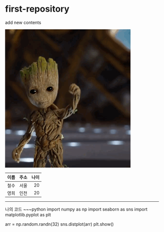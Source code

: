 # first-repository
add new contents

<img src=./img/groot.gif>

| 이름 | 주소 | 나이 |
|---|:---:|---:|
| 철수 | 서울 | 20 |
| 영희 | 인천 | 20 |

<hr>
나의 코드
~~~python
import numpy as np
import seaborn as sns
import matplotlib.pyplot as plt

arr = np.random.randn(32)
sns.distplot(arr)
plt.show()
~~~
